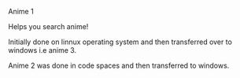 Anime 1

Helps you search anime!

Initially done on linnux operating system and then transferred over to windows i.e anime 3.

Anime 2 was done in code spaces and then transferred to windows. 
